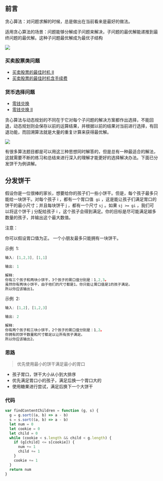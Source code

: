 ## 前言

贪心算法：对问题求解的时候，总是做出在当前看来是最好的做法。

适用贪心算法的场景：问题能够分解成子问题来解决，子问题的最优解能递推到最终问题的最优解。这种子问题最优解成为最优子结构

![](https://i.loli.net/2019/08/18/ZqOBvnsPUFVzXWp.jpg)

### 买卖股票类问题

- [买卖股票的最佳时机 II](https://leetcode-cn.com/problems/best-time-to-buy-and-sell-stock-ii/)
- [买卖股票的最佳时机含手续费](https://leetcode-cn.com/problems/best-time-to-buy-and-sell-stock-with-transaction-fee)

### 货币选择问题

- [零钱兑换](https://leetcode-cn.com/problems/coin-change)
- [零钱兑换 II](https://leetcode-cn.com/problems/coin-change-2)

贪心算法与动态规划的不同在于它对每个子问题的解决方案都作出选择，不能回退，动态规划则会保存以前的运算结果，并根据以前的结果对当前进行选择，有回退功能，而回溯算法就是大量的重复计算来获得最优解。

![](https://i.loli.net/2019/08/18/HQge7bvB6SWdotp.jpg)

有很多算法题目都是可以用这三种思想同时解答的，但是总有一种最适合的解法，这就需要不断的练习和总结来进行深入的理解才能更好的选择解决办法。下面已分发饼干为例讲解。

## 分发饼干

假设你是一位很棒的家长，想要给你的孩子们一些小饼干。但是，每个孩子最多只能给一块饼干。对每个孩子 i ，都有一个胃口值  `gi` ，这是能让孩子们满足胃口的饼干的最小尺寸；并且每块饼干 j ，都有一个尺寸 `sj` 。如果 `sj >= gi` ，我们可以将这个饼干 j 分配给孩子 i ，这个孩子会得到满足。你的目标是尽可能满足越多数量的孩子，并输出这个最大数值。

注意：

你可以假设胃口值为正。
一个小朋友最多只能拥有一块饼干。

示例  1:

```js
输入: [1,2,3], [1,1]

输出: 1

解释:
你有三个孩子和两块小饼干，3个孩子的胃口值分别是：1,2,3。
虽然你有两块小饼干，由于他们的尺寸都是1，你只能让胃口值是1的孩子满足。
所以你应该输出1。
```

示例  2:

```js
输入: [1,2], [1,2,3]

输出: 2

解释:
你有两个孩子和三块小饼干，2个孩子的胃口值分别是：1,2。
你拥有的饼干数量和尺寸都足以让所有孩子满足。
所以你应该输出2。
```

### 思路

> 优先使用最小的饼干满足最小的胃口

- 孩子胃口，饼干大小从小到大排序
- 优先满足胃口小的孩子，满足后换一个胃口大的
- 使用糖果进行尝试，满足后换下一个大饼干

### 代码

```js
var findContentChildren = function (g, s) {
  g = g.sort((a, b) => a - b)
  s = s.sort((a, b) => a - b)
  let num = 0
  let cookie = 0
  let child = 0
  while (cookie < s.length && child < g.length) {
    if (g[child] <= s[cookie]) {
      num += 1
      child += 1
    }
    cookie += 1
  }
  return num
}
```
